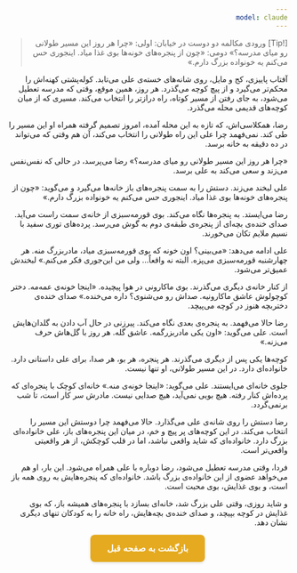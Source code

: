 ```yaml
---
model: claude
---
```


> [!Tip] ورودی
> مکالمه دو دوست در خیابان: اولی: «چرا هر روز این مسیر طولانی رو میای مدرسه؟» دومی: «چون از پنجره‌های خونه‌ها بوی غذا میاد. اینجوری حس می‌کنم یه خونواده بزرگ دارم.»


آفتاب پاییزی، کج و مایل، روی شانه‌های خسته‌ی علی می‌تابد. کوله‌پشتی کهنه‌اش را محکم‌تر می‌گیرد و از پیچ کوچه می‌گذرد. هر روز، همین موقع، وقتی که مدرسه تعطیل می‌شود، به جای رفتن از مسیر کوتاه، راه درازتر را انتخاب می‌کند. مسیری که از میان کوچه‌های قدیمی محله می‌گذرد.

رضا، همکلاسی‌اش، که تازه به این محله آمده، امروز تصمیم گرفته همراه او این مسیر را طی کند. نمی‌فهمد چرا علی این راه طولانی را انتخاب می‌کند، آن هم وقتی که می‌تواند در ده دقیقه به خانه برسد.

«چرا هر روز این مسیر طولانی رو میای مدرسه؟» رضا می‌پرسد، در حالی که نفس‌نفس می‌زند و سعی می‌کند به علی برسد.

علی لبخند می‌زند. دستش را به سمت پنجره‌های باز خانه‌ها می‌گیرد و می‌گوید: «چون از پنجره‌های خونه‌ها بوی غذا میاد. اینجوری حس می‌کنم یه خونواده بزرگ دارم.»

رضا می‌ایستد. به پنجره‌ها نگاه می‌کند. بوی قورمه‌سبزی از خانه‌ی سمت راست می‌آید. صدای خنده‌ی بچه‌ای از پنجره‌ی طبقه‌ی دوم به گوش می‌رسد. پرده‌های توری سفید با نسیم ملایم تکان می‌خورند.

علی ادامه می‌دهد: «می‌بینی؟ اون خونه که بوی قورمه‌سبزی میاد، مادربزرگ منه. هر چهارشنبه قورمه‌سبزی می‌پزه. البته نه واقعاً... ولی من این‌جوری فکر می‌کنم.» لبخندش عمیق‌تر می‌شود.

از کنار خانه‌ی دیگری می‌گذرند. بوی ماکارونی در هوا پیچیده. «اینجا خونه‌ی عمه‌مه. دختر کوچولوش عاشق ماکارونیه. صداش رو می‌شنوی؟ داره می‌خنده.» صدای خنده‌ی دختربچه هنوز در کوچه می‌پیچد.

رضا حالا می‌فهمد. به پنجره‌ی بعدی نگاه می‌کند. پیرزنی در حال آب دادن به گلدان‌هایش است. علی می‌گوید: «اون یکی مادربزرگمه. عاشق گله. هر روز با گل‌هاش حرف می‌زنه.»

کوچه‌ها یکی پس از دیگری می‌گذرند. هر پنجره، هر بو، هر صدا، برای علی داستانی دارد. خانواده‌ای دارد. در این مسیر طولانی، او تنها نیست.

جلوی خانه‌ای می‌ایستند. علی می‌گوید: «اینجا خونه‌ی منه.» خانه‌ای کوچک با پنجره‌ای که پرده‌اش کنار رفته. هیچ بویی نمی‌آید، هیچ صدایی نیست. مادرش سر کار است، تا شب برنمی‌گردد.

رضا دستش را روی شانه‌ی علی می‌گذارد. حالا می‌فهمد چرا دوستش این مسیر را انتخاب می‌کند. در این کوچه‌های پر پیچ و خم، در میان این پنجره‌های باز، علی خانواده‌ای بزرگ دارد. خانواده‌ای که شاید واقعی نباشد، اما در قلب کوچکش، از هر واقعیتی واقعی‌تر است.

فردا، وقتی مدرسه تعطیل می‌شود، رضا دوباره با علی همراه می‌شود. این بار، او هم می‌خواهد عضوی از این خانواده‌ی بزرگ باشد. خانواده‌ای که پنجره‌هایش به روی همه باز است، و بوی غذایش، بوی محبت است.

و شاید روزی، وقتی علی بزرگ شد، خانه‌ای بسازد با پنجره‌های همیشه باز، که بوی غذایش در کوچه بپیچد، و صدای خنده‌ی بچه‌هایش، راه خانه را به کودکان تنهای دیگری نشان دهد.


<html dir="rtl" lang="fa"><head> <meta charset="UTF-8"> <style> .back-button { display: inline-block; padding: 15px 30px; background-color: rgb(229, 170, 31); color: white; text-decoration: none; border-radius: 8px; font-family: 'Vazirmatn', Tahoma, Geneva, Verdana, sans-serif; font-weight: bold; font-size: 16px; border: none; cursor: pointer; transition: background-color 0.3s ease; box-shadow: 0 2px 5px rgba(0,0,0,0.1); } .back-button:hover { background-color: rgb(205, 150, 25); box-shadow: 0 3px 8px rgba(0,0,0,0.2); } .button-container { display: flex; justify-content: center; align-items: center;} </style></head><body> <div class="button-container"> <button class="back-button" onclick="window.history.back()" aria-label="بازگشت به صفحه قبل"> بازگشت به صفحه قبل </button> </div></body></html>